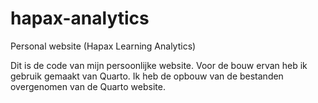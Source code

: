 # hapax-analytics
Personal website (Hapax Learning Analytics)

Dit is de code van mijn persoonlijke website. Voor de bouw ervan heb ik gebruik gemaakt van Quarto. Ik heb de opbouw van de bestanden overgenomen van de Quarto website.
